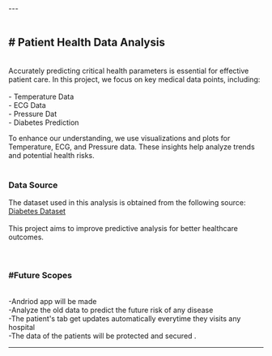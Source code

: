 

---<br>
   <br>

<h2># Patient Health Data Analysis</h2>
<br>
Accurately predicting critical health parameters is essential for effective patient care. In this project, we focus on key medical data points, including: <br>
<br>
- Temperature Data <br>
- ECG Data  <br>
- Pressure Dat<br>
- Diabetes Prediction<br>

To enhance our understanding, we use visualizations and plots for Temperature, ECG, and Pressure data. These insights help analyze trends and potential health risks. <br>
<br>
### Data Source <br> 
The dataset used in this analysis is obtained from the following source:  <br>
[Diabetes Dataset](https://raw.githubusercontent.com/jbrownlee/Datasets/master/pima-indians-diabetes.data.csv)  
<br>
This project aims to improve predictive analysis for better healthcare outcomes.  <br>
<br>
<br>

<h3>#Future Scopes</h3>

<br>
-Andriod app will be made<br>
-Analyze the old data to predict the future risk of any disease<br>
-The patient's tab get updates automatically everytime they visits any hospital<br>
-The data of the patients will be protected and secured .<br>

---


